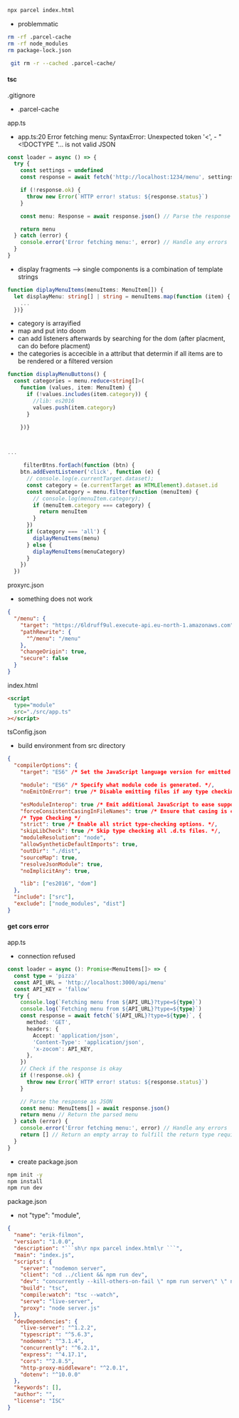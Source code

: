 ```sh
npx parcel index.html
```

- problemmatic

```sh
rm -rf .parcel-cache
rm -rf node_modules
rm package-lock.json
```

```sh
 git rm -r --cached .parcel-cache/
```

#### tsc

.gitignore

- .parcel-cache

app.ts

- app.ts:20 Error fetching menu: SyntaxError: Unexpected token '<', - "<!DOCTYPE "... is not valid JSON

```ts
const loader = async () => {
  try {
    const settings = undefined
    const response = await fetch('http://localhost:1234/menu', settings)

    if (!response.ok) {
      throw new Error(`HTTP error! status: ${response.status}`)
    }

    const menu: Response = await response.json() // Parse the response as JSON

    return menu
  } catch (error) {
    console.error('Error fetching menu:', error) // Handle any errors
  }
}
```

- display fragments --> single components is a combination of template strings

```ts
function diplayMenuItems(menuItems: MenuItem[]) {
  let displayMenu: string[] | string = menuItems.map(function (item) {
    ...
  })}
```

- category is arrayified
- map and put into doom
- can add listeners afterwards by searching for the dom (after placment, can do before placment)
- the categories is accecible in a attribut that determin if all items are to be rendered or a filtered version

```ts
function displayMenuButtons() {
  const categories = menu.reduce<string[]>(
    function (values, item: MenuItem) {
      if (!values.includes(item.category)) {
        //lib: es2016
        values.push(item.category)
      }

    })}



...

     filterBtns.forEach(function (btn) {
    btn.addEventListener('click', function (e) {
      // console.log(e.currentTarget.dataset);
      const category = (e.currentTarget as HTMLElement).dataset.id
      const menuCategory = menu.filter(function (menuItem) {
        // console.log(menuItem.category);
        if (menuItem.category === category) {
          return menuItem
        }
      })
      if (category === 'all') {
        diplayMenuItems(menu)
      } else {
        diplayMenuItems(menuCategory)
      }
    })
  })

```

proxyrc.json

- something does not work

```json
{
  "/menu": {
    "target": "https://6ldruff9ul.execute-api.eu-north-1.amazonaws.com",
    "pathRewrite": {
      "^/menu": "/menu"
    },
    "changeOrigin": true,
    "secure": false
  }
}
```

index.html

```html
<script
  type="module"
  src="./src/app.ts"
></script>
```

tsConfig.json

- build environment from src directory

```json
{
  "compilerOptions": {
    "target": "ES6" /* Set the JavaScript language version for emitted JavaScript and include compatible library declarations. */,

    "module": "ES6" /* Specify what module code is generated. */,
    "noEmitOnError": true /* Disable emitting files if any type checking errors are reported. */,

    "esModuleInterop": true /* Emit additional JavaScript to ease support for importing CommonJS modules. This enables 'allowSyntheticDefaultImports' for type compatibility. */,
    "forceConsistentCasingInFileNames": true /* Ensure that casing is correct in imports. */,
    /* Type Checking */
    "strict": true /* Enable all strict type-checking options. */,
    "skipLibCheck": true /* Skip type checking all .d.ts files. */,
    "moduleResolution": "node",
    "allowSyntheticDefaultImports": true,
    "outDir": "./dist",
    "sourceMap": true,
    "resolveJsonModule": true,
    "noImplicitAny": true,

    "lib": ["es2016", "dom"]
  },
  "include": ["src"],
  "exclude": ["node_modules", "dist"]
}
```

#### get cors error

app.ts

- connection refused

```ts
const loader = async (): Promise<MenuItems[]> => {
  const type = 'pizza'
  const API_URL = 'http://localhost:3000/api/menu'
  const API_KEY = 'fallow'
  try {
    console.log(`Fetching menu from ${API_URL}?type=${type}`)
    console.log(`Fetching menu from ${API_URL}?type=${type}`)
    const response = await fetch(`${API_URL}?type=${type}`, {
      method: 'GET',
      headers: {
        Accept: 'application/json',
        'Content-Type': 'application/json',
        'x-zocom': API_KEY,
      },
    })
    // Check if the response is okay
    if (!response.ok) {
      throw new Error(`HTTP error! status: ${response.status}`)
    }

    // Parse the response as JSON
    const menu: MenuItems[] = await response.json()
    return menu // Return the parsed menu
  } catch (error) {
    console.error('Error fetching menu:', error) // Handle any errors
    return [] // Return an empty array to fulfill the return type requirement
  }
}
```

- create package.json

```sh
npm init -y
npm install
npm run dev
```

package.json

- not "type": "module",

````json
{
  "name": "erik-filmon",
  "version": "1.0.0",
  "description": "```sh\r npx parcel index.html\r ```",
  "main": "index.js",
  "scripts": {
    "server": "nodemon server",
    "client": "cd ../client && npm run dev",
    "dev": "concurrently --kill-others-on-fail \" npm run server\" \" npm run client\"",
    "build": "tsc",
    "compile:watch": "tsc --watch",
    "serve": "live-server",
    "proxy": "node server.js"
  },
  "devDependencies": {
    "live-server": "^1.2.2",
    "typescript": "^5.6.3",
    "nodemon": "^3.1.4",
    "concurrently": "^6.2.1",
    "express": "^4.17.1",
    "cors": "^2.8.5",
    "http-proxy-middleware": "^2.0.1",
    "dotenv": "^10.0.0"
  },
  "keywords": [],
  "author": "",
  "license": "ISC"
}
````
